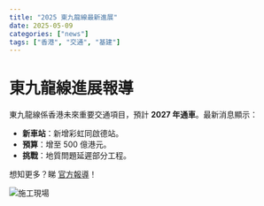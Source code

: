 ```yaml
---
title: "2025 東九龍線最新進展"
date: 2025-05-09
categories: ["news"]
tags: ["香港", "交通", "基建"]
---
```

# 東九龍線進展報導

東九龍線係香港未來重要交通項目，預計 **2027 年通車**。最新消息顯示：

- **新車站**：新增彩虹同啟德站。
- **預算**：增至 500 億港元。
- **挑戰**：地質問題延遲部分工程。

想知更多？睇 [官方報導](https://news.hk.example.com)！

![施工現場](images/news/ekl-construction.jpg)